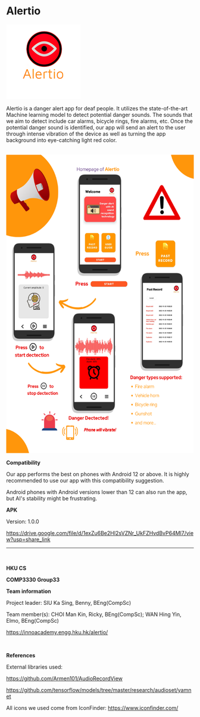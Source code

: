 # Alertio

<img src="https://github.com/u3569037/Alertio/blob/db9cfcf44a301682c4c099f578a318185452d2d5/app/src/main/res/drawable/app_logo800.jpg" width="200" height="200"/>

Alertio is a danger alert app for deaf people. It utilizes the state-of-the-art Machine learning model to detect potential danger sounds. The sounds that we aim to detect include car alarms, bicycle rings, fire alarms, etc. Once the potential danger sound is identified, our app will send an alert to the user through intense vibration of the device as well as turning the app background into eye-catching light red color.

<br>

<img src="https://github.com/u3569037/Alertio/blob/db9cfcf44a301682c4c099f578a318185452d2d5/app/src/main/res/drawable/userguide.png" height="800"/>

<br>

<b>Compatibility</b>

Our app performs the best on phones with Android 12 or above. It is highly recommended to use our app with this compatibility suggestion.

Android phones with Android versions lower than 12 can also run the app, but AI's stability might be frustrating. 

<B>APK</b>

Version: 1.0.0

https://drive.google.com/file/d/1exZu6Be2HI2sVZNr_UkFZHvdBvP64Ml7/view?usp=share_link

<hr>
<br>

<b>HKU CS</b>

<b>COMP3330 Group33</b>

<b>Team information</b>

Project leader: SIU Ka Sing, Benny, BEng(CompSc)

Team member(s): CHOI Man Kin, Ricky, BEng(CompSc); WAN Hing Yin, Elmo, BEng(CompSc)

https://innoacademy.engg.hku.hk/alertio/


<br>

<b>References</b>

External libraries used: 

https://github.com/Armen101/AudioRecordView

https://github.com/tensorflow/models/tree/master/research/audioset/yamnet

All icons we used come from IconFinder:
https://www.iconfinder.com/
